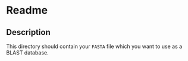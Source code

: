 # Readme

## Description

This directory should contain your `FASTA` file which you want to use as a
BLAST database.